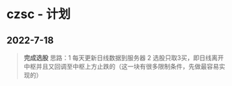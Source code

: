 # czsc - 计划
## 2022-7-18
>**完成选股**
> 思路：1 每天更新日线数据到服务器 2 选股只取3买，即日线离开中枢并且又回调至中枢上方止跌的（这一块有很多限制条件，先做最容易实现的）
